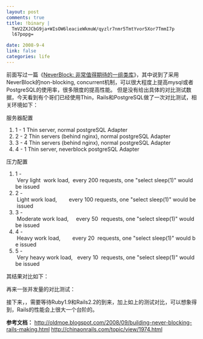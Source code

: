 ```yaml
--- 
layout: post
comments: true
title: !binary |
  TmV2ZXJCbG9ja+WIsOW6leacieWkmuW/qyzlr7nmr5TmtYvor5Xor7TmmI7p
  l67popg=

date: 2008-9-4
link: false
categories: life
---
```

前面写过一篇《<a href="http://iceskysl.1sters.com/?action=show&amp;id=369&amp;page=1#cm409">NeverBlock: 非常值得期待的一组类库</a>》，其中说到了采用NeverBlock的non-blocking, concurrent机制，可以很大程度上提高mysql或者PostgreSQL的使用率，很多限度的提高性能。
但是没有给出具体的对比测试数据，今天看到有个哥们已经使用Thin，Rails和PostgreSQL做了一次对比测试，相关环境如下：
<div class="codeText">
<div class="codeHead">服务器配置</div>
<ol class="dp-xml" start="1">
	<li class="alt"><span><span>1 - 1 Thin server, normal postgreSQL Adapter  </span></span></li>
	<li><span>2 - 2 Thin servers (behind nginx), normal postgreSQL Adapter  </span></li>
	<li class="alt"><span>3 - 4 Thin servers (behind nginx), normal postgreSQL Adapter  </span></li>
	<li><span>4 - 1 Thin server, neverblock postgreSQL Adapter  </span></li>
</ol>
</div>
<div class="codeText">
<div class="codeHead">压力配置</div>
<ol class="dp-xml" start="1">
	<li class="alt"><span><span>1 - Very light  work load,  every 200 requests, one "select sleep(1)" would be issued  </span></span></li>
	<li><span>2 - Light work load,        every 100 requests, one "select sleep(1)" would be issued  </span></li>
	<li class="alt"><span>3 - Moderate work load,     every 50  requests, one "select sleep(1)" would be issued  </span></li>
	<li><span>4 - Heavy work load,        every 20  requests, one "select sleep(1)" would be issued  </span></li>
	<li class="alt"><span>5 - Very heavy work load,   every 10  requests, one "select sleep(1)" would be issued  </span></li>
</ol>
</div>
其结果对比如下：
<img src="http://www.espace.com.eg/assets/neverblock/images/charts/1.gif" alt="" />

再来一张并发量的对比测试：
<img src="http://www.espace.com.eg/assets/neverblock/images/charts/2.gif" alt="" />

接下来，，需要等待Ruby1.9和Rails2.2的到来，加上如上的测试对比，可以想象得到，Rails的性能会上很大一个台阶的。

<strong>参考文档：</strong>
<a href="http://oldmoe.blogspot.com/2008/09/building-never-blocking-rails-making.html">http://oldmoe.blogspot.com/2008/09/building-never-blocking-rails-making.html</a>
http://chinaonrails.com/topic/view/1974.html
